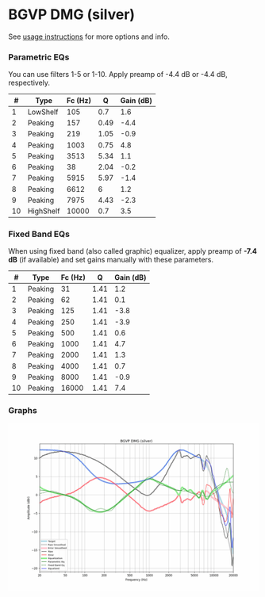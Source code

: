 # BGVP DMG (silver)
See [usage instructions](https://github.com/jaakkopasanen/AutoEq#usage) for more options and info.

### Parametric EQs
You can use filters 1-5 or 1-10. Apply preamp of -4.4 dB or -4.4 dB, respectively.

|   # | Type      |   Fc (Hz) |    Q |   Gain (dB) |
|-----|-----------|-----------|------|-------------|
|   1 | LowShelf  |       105 | 0.7  |         1.6 |
|   2 | Peaking   |       157 | 0.49 |        -4.4 |
|   3 | Peaking   |       219 | 1.05 |        -0.9 |
|   4 | Peaking   |      1003 | 0.75 |         4.8 |
|   5 | Peaking   |      3513 | 5.34 |         1.1 |
|   6 | Peaking   |        38 | 2.04 |        -0.2 |
|   7 | Peaking   |      5915 | 5.97 |        -1.4 |
|   8 | Peaking   |      6612 | 6    |         1.2 |
|   9 | Peaking   |      7975 | 4.43 |        -2.3 |
|  10 | HighShelf |     10000 | 0.7  |         3.5 |

### Fixed Band EQs
When using fixed band (also called graphic) equalizer, apply preamp of **-7.4 dB** (if available) and set gains manually with these parameters.

|   # | Type    |   Fc (Hz) |    Q |   Gain (dB) |
|-----|---------|-----------|------|-------------|
|   1 | Peaking |        31 | 1.41 |         1.2 |
|   2 | Peaking |        62 | 1.41 |         0.1 |
|   3 | Peaking |       125 | 1.41 |        -3.8 |
|   4 | Peaking |       250 | 1.41 |        -3.9 |
|   5 | Peaking |       500 | 1.41 |         0.6 |
|   6 | Peaking |      1000 | 1.41 |         4.7 |
|   7 | Peaking |      2000 | 1.41 |         1.3 |
|   8 | Peaking |      4000 | 1.41 |         0.7 |
|   9 | Peaking |      8000 | 1.41 |        -0.9 |
|  10 | Peaking |     16000 | 1.41 |         7.4 |

### Graphs
![](./BGVP%20DMG%20(silver).png)
